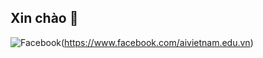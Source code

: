 ## Xin chào 👋
![Facebook](https://img.shields.io/badge/Facebook-%231877F2.svg?style=for-the-badge&logo=Facebook&logoColor=white)(https://www.facebook.com/aivietnam.edu.vn)


<!--

🙋‍♀️ A short introduction - what is your organization all about?

🌈 Contribution guidelines - how can the community get involved?

👩‍💻 Useful resources - where can the community find your docs? Is there anything else the community should know?

🍿 Fun facts - what does your team eat for breakfast?


-->
